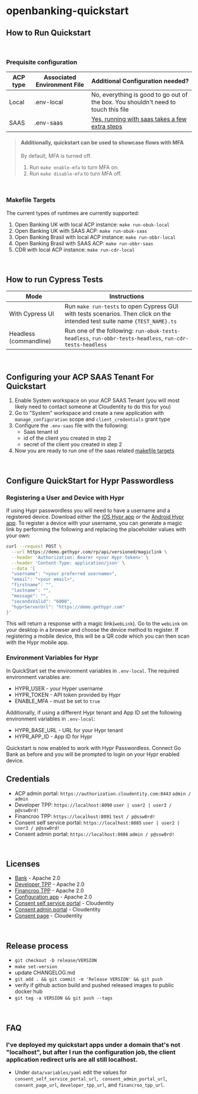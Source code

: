 # openbanking-quickstart

## How to Run Quickstart
<br/>

### Prequisite configuration
| ACP type      | Associated Environment File | Additional Configuration needed?
| ----------- | ----------- | --------|
| Local      | .env-local   | No, everything is good to go out of the box. You shouldn't need to touch this file|
| SAAS   | .env-saas        | <a href="#saas-configuration-instructions">Yes, running with saas takes a few extra steps</a>|

> #### Additionally, quickstart can be used to showcase flows with MFA
> By default, MFA is turned off.
> 1. Run `make enable-mfa` to turn MFA on.
> 2. Run `make disable-mfa` to turn MFA off.

<br/>
<h3 id="makefile-targets"> Makefile Targets</h3>

The current types of runtimes are currently supported:
1. Open Banking UK with local ACP instance: `make run-obuk-local`
2. Open Banking UK with SAAS ACP: `make run-obuk-saas`
3. Open Banking Brasil with local ACP instance: `make run-obbr-local`
4. Open Banking Brasil with SAAS ACP: `make run-obbr-saas`
5. CDR with local ACP instance: `make run-cdr-local`

<br/>

## How to run Cypress Tests
| Mode      | Instructions |
| ----------- | ----------- |
| With Cypress UI      | Run `make run-tests` to open Cypress GUI with tests scenarios. Then click on the intended test suite name `{TEST_NAME}.ts`    |
| Headless (commandline)   | Run one of the following: `run-obuk-tests-headless`, `run-obbr-tests-headless`, `run-cdr-tests-headless`        |

<br/>

<h2 id="saas-configuration-instructions">Configuring your ACP SAAS Tenant For Quickstart</h3>

1. Enable System workspace on your ACP SAAS Tenant (you will most likely need to contact someone at Cloudentity to do this for you)
2. Go to "System" workspace and create a new application with `manage_configuration` scope and `client_credentials` grant type
3. Configure the `.env-saas` file with the following:
    * Saas tenant id
    * id of the client you created in step 2
    * secret of the client you created in step 2
4. Now you are ready to run one of the saas related <a href="#makefile-targets"> makefile targets</a>

<br/>

<h2>Configure QuickStart for Hypr Passwordless</h2>

### Registering a User and Device with Hypr

If using Hypr passwordless you will need to have a username and a registered device. Download either the [iOS Hypr app](https://apps.apple.com/us/app/hypr/id1343368858) or the [Android Hypr app](https://play.google.com/store/apps/details?id=com.hypr.one&hl=en_US&gl=US). To register a device with your username, you can generate a magic link by performing the following and replacing the placeholder values with your own:

```bash
curl --request POST \
  --url https://demo.gethypr.com/rp/api/versioned/magiclink \
  --header 'Authorization: Bearer <your Hypr token>' \
  --header 'Content-Type: application/json' \
  --data '{
  "username": "<your preferred username>",
  "email": "<your email>",
  "firstname": "",
  "lastname": "",
  "message": "",
  "secondsValid": "6000",
  "hyprServerUrl": "https://demo.gethypr.com"
}'
```

This will return a response with a magic link(`webLink`). Go to the `webLink` on your desktop in a browser and choose the device method to register. If registering a mobile device, this will be a QR code which you can then scan with the Hypr mobile app.

### Environment Variables for Hypr
In QuickStart set the environment variables in `.env-local`. The required environment variables are:
- HYPR_USER - your Hyper username
- HYPR_TOKEN - API token provided by Hypr
- ENABLE_MFA - must be set to `true`

Additionally, if using a different Hypr tenant and App ID set the following environment variables in `.env-local`:
- HYPR_BASE_URL - URL for your Hypr tenant
- HYPR_APP_ID - App ID for Hypr

Quickstart is now enabled to work with Hypr Passwordless. Connect Go Bank as before and you will be prompted to login on your Hypr enabled device.
## Credentials
- ACP admin portal: `https://authorization.cloudentity.com:8443` `admin / admin`
- Developer TPP: `https://localhost:8090` `user | user2 | user3 / p@ssw0rd!`
- Financroo TPP: `https://localhost:8091` `test / p@ssw0rd!`
- Consent self service portal: `https://localhost:8085` `user | user2 | user3 / p@ssw0rd!`
- Consent admin portal: `https://localhost:8086` `admin / p@ssw0rd!`

<br/>

## Licenses
- [Bank](apps/bank/LICENSE) - Apache 2.0
- [Developer TPP](apps/developer-tpp/LICENSE) - Apache 2.0
- [Financroo TPP](apps/financroo-tpp/LICENSE) - Apache 2.0
- [Configuration app](apps/configuration/LICENSE) - Apache 2.0
- [Consent self service portal](consent/self-service-portal/LICENSE) - Cloudentity
- [Consent admin portal](consent/admin-portal/LICENSE) - Cloudentity
- [Consent page](consent/consent-page/LICENSE) - Cloudentity

<br/>

## Release process
- `git checkout -b release/VERSION`
- `make set-version`
- update CHANGELOG.md
- `git add . && git commit -m 'Release VERSION' && git push`
- verify if github action build and pushed released images to public docker hub
- `git tag -a VERSION && git push --tags`

<br/>

## FAQ
### I've deployed my quickstart apps under a domain that's not "localhost", but after I run the configuration job, the client application redirect urls are all still localhost.
-  Under `data/variables/yaml` edit the values for `consent_self_service_portal_url`, ` consent_admin_portal_url`, `consent_page_url`, `developer_tpp_url`, and `financroo_tpp_url`.
